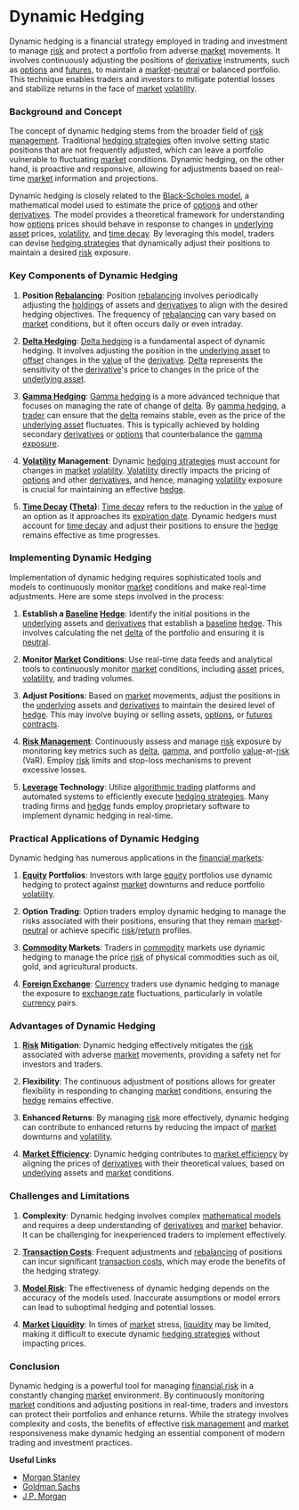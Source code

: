 # Dynamic Hedging

Dynamic hedging is a financial strategy employed in trading and investment to manage [risk](../r/risk.md) and protect a portfolio from adverse [market](../m/market.md) movements. It involves continuously adjusting the positions of [derivative](../d/derivative.md) instruments, such as [options](../o/options.md) and [futures](../f/futures.md), to maintain a [market](../m/market.md)-[neutral](../n/neutral.md) or balanced portfolio. This technique enables traders and investors to mitigate potential losses and stabilize returns in the face of [market](../m/market.md) [volatility](../v/volatility.md).

### Background and Concept

The concept of dynamic hedging stems from the broader field of [risk management](../r/risk_management.md). Traditional [hedging strategies](../h/hedging_strategies.md) often involve setting static positions that are not frequently adjusted, which can leave a portfolio vulnerable to fluctuating [market](../m/market.md) conditions. Dynamic hedging, on the other hand, is proactive and responsive, allowing for adjustments based on real-time [market](../m/market.md) information and projections.

Dynamic hedging is closely related to the [Black-Scholes model](../b/black-scholes_model.md), a mathematical model used to estimate the price of [options](../o/options.md) and other [derivatives](../d/derivatives.md). The model provides a theoretical framework for understanding how [options](../o/options.md) prices should behave in response to changes in [underlying asset](../u/underlying_asset.md) prices, [volatility](../v/volatility.md), and [time decay](../t/time_decay.md). By leveraging this model, traders can devise [hedging strategies](../h/hedging_strategies.md) that dynamically adjust their positions to maintain a desired [risk](../r/risk.md) exposure.

### Key Components of Dynamic Hedging

1. **Position [Rebalancing](../r/rebalancing.md)**: Position [rebalancing](../r/rebalancing.md) involves periodically adjusting the [holdings](../h/holdings.md) of assets and [derivatives](../d/derivatives.md) to align with the desired hedging objectives. The frequency of [rebalancing](../r/rebalancing.md) can vary based on [market](../m/market.md) conditions, but it often occurs daily or even intraday.

2. **[Delta Hedging](../d/delta_hedging.md)**: [Delta hedging](../d/delta_hedging.md) is a fundamental aspect of dynamic hedging. It involves adjusting the position in the [underlying asset](../u/underlying_asset.md) to [offset](../o/offset.md) changes in the [value](../v/value.md) of the [derivative](../d/derivative.md). [Delta](../d/delta.md) represents the sensitivity of the [derivative](../d/derivative.md)'s price to changes in the price of the [underlying asset](../u/underlying_asset.md).

3. **[Gamma Hedging](../g/gamma_hedging.md)**: [Gamma hedging](../g/gamma_hedging.md) is a more advanced technique that focuses on managing the rate of change of [delta](../d/delta.md). By [gamma hedging](../g/gamma_hedging.md), a [trader](../t/trader.md) can ensure that the [delta](../d/delta.md) remains stable, even as the price of the [underlying asset](../u/underlying_asset.md) fluctuates. This is typically achieved by holding secondary [derivatives](../d/derivatives.md) or [options](../o/options.md) that counterbalance the [gamma exposure](../g/gamma_exposure.md).

4. **[Volatility](../v/volatility.md) Management**: Dynamic [hedging strategies](../h/hedging_strategies.md) must account for changes in [market](../m/market.md) [volatility](../v/volatility.md). [Volatility](../v/volatility.md) directly impacts the pricing of [options](../o/options.md) and other [derivatives](../d/derivatives.md), and hence, managing [volatility](../v/volatility.md) exposure is crucial for maintaining an effective [hedge](../h/hedge.md).

5. **[Time Decay](../t/time_decay.md) ([Theta](../t/theta.md))**: [Time decay](../t/time_decay.md) refers to the reduction in the [value](../v/value.md) of an option as it approaches its [expiration date](../e/expiration_date.md). Dynamic hedgers must account for [time decay](../t/time_decay.md) and adjust their positions to ensure the [hedge](../h/hedge.md) remains effective as time progresses.

### Implementing Dynamic Hedging

Implementation of dynamic hedging requires sophisticated tools and models to continuously monitor [market](../m/market.md) conditions and make real-time adjustments. Here are some steps involved in the process:

1. **Establish a [Baseline](../b/baseline.md) [Hedge](../h/hedge.md)**: Identify the initial positions in the [underlying](../u/underlying.md) assets and [derivatives](../d/derivatives.md) that establish a [baseline](../b/baseline.md) [hedge](../h/hedge.md). This involves calculating the net [delta](../d/delta.md) of the portfolio and ensuring it is [neutral](../n/neutral.md).

2. **Monitor [Market](../m/market.md) Conditions**: Use real-time data feeds and analytical tools to continuously monitor [market](../m/market.md) conditions, including [asset](../a/asset.md) prices, [volatility](../v/volatility.md), and trading volumes.

3. **Adjust Positions**: Based on [market](../m/market.md) movements, adjust the positions in the [underlying](../u/underlying.md) assets and [derivatives](../d/derivatives.md) to maintain the desired level of [hedge](../h/hedge.md). This may involve buying or selling assets, [options](../o/options.md), or [futures contracts](../f/futures_contracts.md).

4. **[Risk Management](../r/risk_management.md)**: Continuously assess and manage [risk](../r/risk.md) exposure by monitoring key metrics such as [delta](../d/delta.md), [gamma](../g/gamma.md), and portfolio [value](../v/value.md)-at-[risk](../r/risk.md) (VaR). Employ [risk](../r/risk.md) limits and stop-loss mechanisms to prevent excessive losses.

5. **[Leverage](../l/leverage.md) Technology**: Utilize [algorithmic trading](../a/algorithmic_trading.md) platforms and automated systems to efficiently execute [hedging strategies](../h/hedging_strategies.md). Many trading firms and [hedge](../h/hedge.md) funds employ proprietary software to implement dynamic hedging in real-time.

### Practical Applications of Dynamic Hedging

Dynamic hedging has numerous applications in the [financial markets](../f/financial_market.md):

1. **[Equity](../e/equity.md) Portfolios**: Investors with large [equity](../e/equity.md) portfolios use dynamic hedging to protect against [market](../m/market.md) downturns and reduce portfolio [volatility](../v/volatility.md).

2. **Option Trading**: Option traders employ dynamic hedging to manage the risks associated with their positions, ensuring that they remain [market](../m/market.md)-[neutral](../n/neutral.md) or achieve specific [risk](../r/risk.md)/[return](../r/return.md) profiles.

3. **[Commodity](../c/commodity.md) Markets**: Traders in [commodity](../c/commodity.md) markets use dynamic hedging to manage the price [risk](../r/risk.md) of physical commodities such as oil, gold, and agricultural products.

4. **[Foreign Exchange](../f/foreign_exchange.md)**: [Currency](../c/currency.md) traders use dynamic hedging to manage the exposure to [exchange rate](../e/exchange_rate.md) fluctuations, particularly in volatile [currency](../c/currency.md) pairs.

### Advantages of Dynamic Hedging

1. **[Risk](../r/risk.md) Mitigation**: Dynamic hedging effectively mitigates the [risk](../r/risk.md) associated with adverse [market](../m/market.md) movements, providing a safety net for investors and traders.

2. **Flexibility**: The continuous adjustment of positions allows for greater flexibility in responding to changing [market](../m/market.md) conditions, ensuring the [hedge](../h/hedge.md) remains effective.

3. **Enhanced Returns**: By managing [risk](../r/risk.md) more effectively, dynamic hedging can contribute to enhanced returns by reducing the impact of [market](../m/market.md) downturns and [volatility](../v/volatility.md).

4. **[Market Efficiency](../m/market_efficiency.md)**: Dynamic hedging contributes to [market efficiency](../m/market_efficiency.md) by aligning the prices of [derivatives](../d/derivatives.md) with their theoretical values, based on [underlying](../u/underlying.md) assets and [market](../m/market.md) conditions.

### Challenges and Limitations

1. **Complexity**: Dynamic hedging involves complex [mathematical models](../m/mathematical_models_in_trading.md) and requires a deep understanding of [derivatives](../d/derivatives.md) and [market](../m/market.md) behavior. It can be challenging for inexperienced traders to implement effectively.

2. **[Transaction Costs](../t/transaction_costs.md)**: Frequent adjustments and [rebalancing](../r/rebalancing.md) of positions can incur significant [transaction costs](../t/transaction_costs.md), which may erode the benefits of the hedging strategy.

3. **[Model Risk](../m/model_risk.md)**: The effectiveness of dynamic hedging depends on the accuracy of the models used. Inaccurate assumptions or model errors can lead to suboptimal hedging and potential losses.

4. **[Market](../m/market.md) [Liquidity](../l/liquidity.md)**: In times of [market](../m/market.md) stress, [liquidity](../l/liquidity.md) may be limited, making it difficult to execute dynamic [hedging strategies](../h/hedging_strategies.md) without impacting prices.

### Conclusion

Dynamic hedging is a powerful tool for managing [financial risk](../f/financial_risk.md) in a constantly changing [market](../m/market.md) environment. By continuously monitoring [market](../m/market.md) conditions and adjusting positions in real-time, traders and investors can protect their portfolios and enhance returns. While the strategy involves complexity and costs, the benefits of effective [risk management](../r/risk_management.md) and [market](../m/market.md) responsiveness make dynamic hedging an essential component of modern trading and investment practices.

**Useful Links**
- [Morgan Stanley](https://www.morganstanley.com/)
- [Goldman Sachs](https://www.goldmansachs.com/)
- [J.P. Morgan](https://www.jpmorgan.com/)

